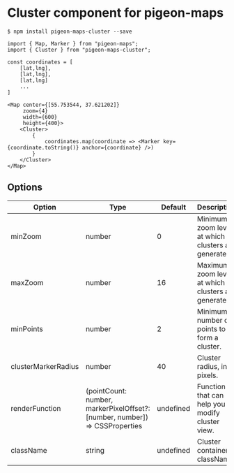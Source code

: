 # Cluster component for pigeon-maps


```
$ npm install pigeon-maps-cluster --save
```

```
import { Map, Marker } from "pigeon-maps";
import { Cluster } from "pigeon-maps-cluster";

const coordinates = [
    [lat,lng],
    [lat,lng],
    [lat,lng]
    ...
]

<Map center={[55.753544, 37.621202]}
     zoom={4}
     width={600}
     height={400}>
    <Cluster>
        {
            coordinates.map(coordinate => <Marker key={coordinate.toString()} anchor={coordinate} />)
        }
    </Cluster>
</Map>
```

## Options

| Option              | Type                                                                        | Default   | Description                                                       |
|---------------------|-----------------------------------------------------------------------------|-----------|-------------------------------------------------------------------|
| minZoom             | number                                                                      | 0         | Minimum zoom level at which clusters are generated.               |
| maxZoom             | number                                                                      | 16        | Maximum zoom level at which clusters are generated.               |
| minPoints           | number                                                                      | 2         | Minimum number of points to form a cluster.                       |
| clusterMarkerRadius | number                                                                      | 40        | Cluster radius, in pixels.                                        |
| renderFunction      | (pointCount: number, markerPixelOffset?: [number, number]) => CSSProperties | undefined | Function that can help you to modify cluster view.       |
| className       | string                                                                          | undefined | Cluster container className.                             |


